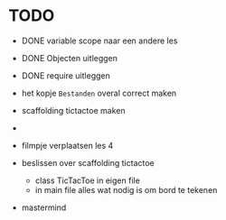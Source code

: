 # TODO

* DONE variable scope naar een andere les
* DONE Objecten uitleggen
* DONE require uitleggen
* het kopje `Bestanden` overal correct maken
* scaffolding tictactoe maken
* 

* filmpje verplaatsen les 4

* beslissen over scaffolding tictactoe
  - class TicTacToe in eigen file
  - in main file alles wat nodig is om bord te tekenen

* mastermind
